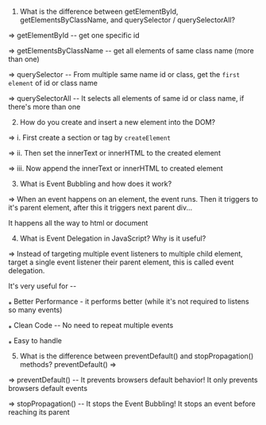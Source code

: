 
1. What is the difference between getElementById, getElementsByClassName, and
   querySelector / querySelectorAll?

=> getElementById -- get one specific id

=> getElementsByClassName -- get all elements of same class name (more than one)

=> querySelector -- From multiple same name id or class, get the `first element`
of id or class name

=> querySelectorAll -- It selects all elements of same id or class name, if
there's more than one

2. How do you create and insert a new element into the DOM?

=> i. First create a section or tag by `createElement`

=> ii. Then set the innerText or innerHTML to the created element

=> iii. Now append the innerText or innerHTML to created element

3. What is Event Bubbling and how does it work?

=> When an event happens on an element, the event runs. Then it triggers to it's
parent element, after this it triggers next parent div...

It happens all the way to html or document

4. What is Event Delegation in JavaScript? Why is it useful?

=> Instead of targeting multiple event listeners to multiple child element,
target a single event listener their parent element, this is called event
delegation.

It's very useful for --

⁎ Better Performance - it performs better (while it's not required to listens so
many events)

⁎ Clean Code -- No need to repeat multiple events

⁎ Easy to handle

5. What is the difference between preventDefault() and stopPropagation()
   methods? preventDefault() =>

=> preventDefault() -- It prevents browsers default behavior! It only prevents
browsers default events

=> stopPropagation() -- It stops the Event Bubbling! It stops an event before
reaching its parent
